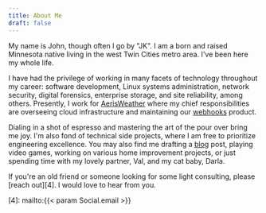 ```yaml
---
title: About Me
draft: false
---
```


My name is John, though often I go by "JK". I am a born and raised Minnesota native
living in the west Twin Cities metro area. I've been here my whole life.

I have had the privilege of working in many facets of technology throughout my
career: software development, Linux systems administration, network security,
digital forensics, enterprise storage, and site reliability, among others.
Presently, I work for [AerisWeather][1] where my chief responsibilities are
overseeing cloud infrastructure and maintaining our [webhooks][2] product.

Dialing in a shot of espresso and mastering the art of the pour over bring
me joy. I'm also fond of technical side projects, where I am free
to prioritize engineering excellence. You may also find me drafting a
[blog][3] post, playing video games, working on various home improvement projects,
or just spending time with my lovely partner, Val, and my cat baby, Darla.

If you're an old friend or someone looking for some light consulting,
please [reach out][4]. I would love to hear from you.

[1]: https://www.aerisweather.com
[2]: https://www.aerisweather.com/features/webhooks-and-pushed-data/
[3]: /blog.html
[4]: mailto:{{< param Social.email >}}

